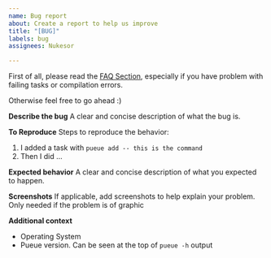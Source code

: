```yaml
---
name: Bug report
about: Create a report to help us improve
title: "[BUG]"
labels: bug
assignees: Nukesor

---
```


First of all, please read the [FAQ Section](https://github.com/Nukesor/pueue/blob/main/FAQ.md), especially if you have problem with failing tasks or compilation errors.

Otherwise feel free to go ahead :)

**Describe the bug**
A clear and concise description of what the bug is.

**To Reproduce**
Steps to reproduce the behavior:
1. I added a task with `pueue add -- this is the command`
2. Then I did ...

**Expected behavior**
A clear and concise description of what you expected to happen.

**Screenshots**
If applicable, add screenshots to help explain your problem.
Only needed if the problem is of graphic

**Additional context**
- Operating System
- Pueue version. Can be seen at the top of `pueue -h` output
